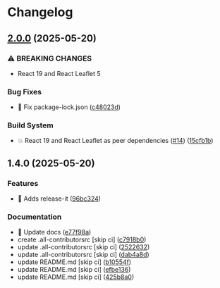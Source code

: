 # Changelog

## [2.0.0](https://github.com/AlejandroRM-DEV/leaflet-editable-hook/compare/1.4.0...2.0.0) (2025-05-20)

### ⚠ BREAKING CHANGES

* React 19 and React Leaflet 5

### Bug Fixes

* :green_heart: Fix package-lock.json ([c48023d](https://github.com/AlejandroRM-DEV/leaflet-editable-hook/commit/c48023d92f549348a7bfaf7defd026828e97caad))

### Build System

* :boom: React 19 and React Leaflet as peer dependencies ([#14](https://github.com/AlejandroRM-DEV/leaflet-editable-hook/issues/14)) ([15cfb1b](https://github.com/AlejandroRM-DEV/leaflet-editable-hook/commit/15cfb1b39a0015f2ad11b0b4a4edb2cecdaeeb0d))

## 1.4.0 (2025-05-20)

### Features

* :bookmark: Adds release-it ([96bc324](https://github.com/AlejandroRM-DEV/leaflet-editable-hook/commit/96bc32404103109951619cfc628871c061c00b77))

### Documentation

* :memo: Update docs ([e77f98a](https://github.com/AlejandroRM-DEV/leaflet-editable-hook/commit/e77f98a66f4161e7b7af3b2e0d65401d66e8a89b))
* create .all-contributorsrc [skip ci] ([c7918b0](https://github.com/AlejandroRM-DEV/leaflet-editable-hook/commit/c7918b02c6b65aef5500e1f46dfbe582d7b152c9))
* update .all-contributorsrc [skip ci] ([2522632](https://github.com/AlejandroRM-DEV/leaflet-editable-hook/commit/2522632cd4f242a77cad482184d721053d46ed30))
* update .all-contributorsrc [skip ci] ([dab4a8d](https://github.com/AlejandroRM-DEV/leaflet-editable-hook/commit/dab4a8dd4f89c126a37ace63da5c28956b654d77))
* update README.md [skip ci] ([b10554f](https://github.com/AlejandroRM-DEV/leaflet-editable-hook/commit/b10554f9dc9baea6aa2410ca853e0b2a43ce64a9))
* update README.md [skip ci] ([efbe136](https://github.com/AlejandroRM-DEV/leaflet-editable-hook/commit/efbe13685476868ecda5677a2079909276605e9e))
* update README.md [skip ci] ([425b8a0](https://github.com/AlejandroRM-DEV/leaflet-editable-hook/commit/425b8a0d5bc71c70203e3b0f683b3049d864c317))
